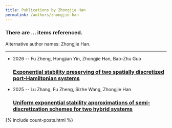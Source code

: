 ```yaml
---
title: Publications by Zhongjie Han
permalink: /authors/zhongjie-han
---
```


<h3 id="number-posts">There are ... items referenced.</h3>
<p id='info-authors'>Alternative author names: Zhongjie Han.</p>
<hr />
<ul class="post-list">
<li><span class='post-meta'>2026 -- Fu Zheng, Hongjian Yin, Zhongjie Han, Bao-Zhu Guo</span><h3><a class='post-link' href="{{ site.baseurl }}/exponential-stability-preserving-of-two-spatially-discretized-port-hamiltonian-systems">Exponential stability preserving of two spatially discretized port-Hamiltonian systems</a></h3></li>
<li><span class='post-meta'>2025 -- Lu Zhang, Fu Zheng, Sizhe Wang, Zhongjie Han</span><h3><a class='post-link' href="{{ site.baseurl }}/uniform-exponential-stability-approximations-of-semi-discretization-schemes-for-two-hybrid-systems">Uniform exponential stability approximations of semi‐discretization schemes for two hybrid systems</a></h3></li>

</ul>
{% include count-posts.html %}
